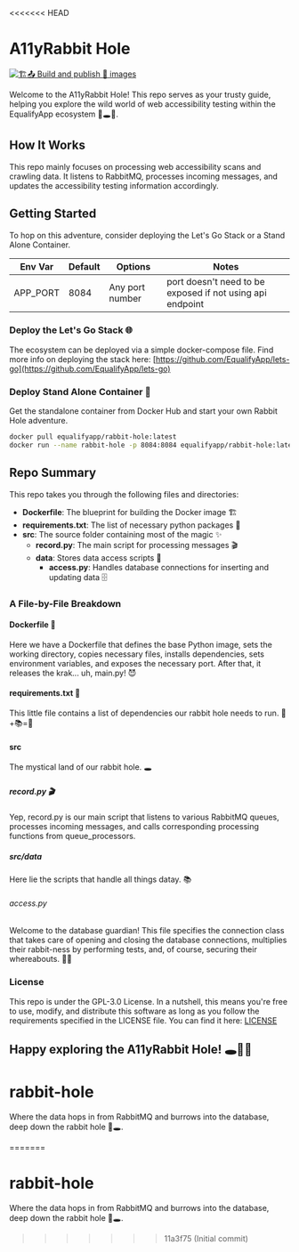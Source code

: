 <<<<<<< HEAD

# A11yRabbit Hole
[![🏗️📤 Build and publish 🐳 images](https://github.com/EqualifyApp/rabbit-hole/actions/workflows/containerize.yml/badge.svg)](https://github.com/EqualifyApp/rabbit-hole/actions/workflows/containerize.yml)

Welcome to the A11yRabbit Hole! This repo serves as your trusty guide, helping you explore the wild world of web accessibility testing within the EqualifyApp ecosystem 🧭🕳️🐇.

## How It Works

This repo mainly focuses on processing web accessibility scans and crawling data. It listens to RabbitMQ, processes incoming messages, and updates the accessibility testing information accordingly.

## Getting Started

To hop on this adventure, consider deploying the Let's Go Stack or a Stand Alone Container.

| Env Var | Default | Options | Notes |
|-----------|-----------|-----------|-----------|
| APP_PORT     | 8084     | Any port number     | port doesn't need to be exposed if not using api endpoint     |

### Deploy the Let's Go Stack 🌐

The ecosystem can be deployed via a simple docker-compose file. Find more info on deploying the stack here: [https://github.com/EqualifyApp/lets-go](https://github.com/EqualifyApp/lets-go)

### Deploy Stand Alone Container 🐳

Get the standalone container from Docker Hub and start your own Rabbit Hole adventure.

```bash
docker pull equalifyapp/rabbit-hole:latest
docker run --name rabbit-hole -p 8084:8084 equalifyapp/rabbit-hole:latest
```

## Repo Summary
This repo takes you through the following files and directories:

- **Dockerfile**: The blueprint for building the Docker image 🏗️
- **requirements.txt**: The list of necessary python packages 📜
- **src**: The source folder containing most of the magic ✨
    - **record.py**: The main script for processing messages 🎬
    - **data**: Stores data access scripts 📂
        - **access.py**: Handles database connections for inserting and updating data 🗄️


### A File-by-File Breakdown
#### Dockerfile 🐳
Here we have a Dockerfile that defines the base Python image, sets the working directory, copies necessary files, installs dependencies, sets environment variables, and exposes the necessary port. After that, it releases the krak... uh, main.py! 😈

#### requirements.txt 📜
This little file contains a list of dependencies our rabbit hole needs to run. 🐇+📚=🏃

#### src
The mystical land of our rabbit hole. 🕳️

##### record.py 🎬
Yep, record.py is our main script that listens to various RabbitMQ queues, processes incoming messages, and calls corresponding processing functions from queue_processors.

#####  src/data
Here lie the scripts that handle all things datay. 📚

###### access.py
Welcome to the database guardian! This file specifies the connection class that takes care of opening and closing the database connections, multiplies their rabbit-ness by performing tests, and, of course, securing their whereabouts. 🐇🔐

### License
This repo is under the GPL-3.0 License. In a nutshell, this means you're free to use, modify, and distribute this software as long as you follow the requirements specified in the LICENSE file. You can find it here: [LICENSE](LICENSE)

## Happy exploring the A11yRabbit Hole! 🕳️🐇🎉

# rabbit-hole
Where the data hops in from RabbitMQ and burrows into the database, deep down the rabbit hole 🐰🕳️.

=======
# rabbit-hole
Where the data hops in from RabbitMQ and burrows into the database, deep down the rabbit hole 🐰🕳️.
>>>>>>> 11a3f75 (Initial commit)
